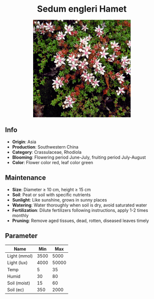 <h1 align='center'>Sedum engleri Hamet</h1>
<p align="center">
    <img 
        align='center'
        width='320'
        src="../images/sedum engleri hamet.png" 
        alt='Sedum engleri Hamet' />
</p>

## Info

 - **Origin**: Asia
 - **Production**: Southwestern China
 - **Category**: Crassulaceae, Rhodiola
 - **Blooming**: Flowering period June-July, fruiting period July-August
 - **Color**: Flower color red, leaf color green

## Maintenance

 - **Size**: Diameter ≥ 10 cm, height ≥ 15 cm
 - **Soil**: Peat or soil with specific nutrients
 - **Sunlight**: Like sunshine, grows in sunny places
 - **Watering**: Water thoroughly when soil is dry, avoid saturated water
 - **Fertilization**: Dilute fertilizers following instructions, apply 1-2 times monthly
 - **Pruning**: Remove aged tissues, dead, rotten, diseased leaves timely

## Parameter

| Name         | Min  | Max   |
|--------------|------|-------|
| Light (mmol) | 3500 | 5000  |
| Light (lux)  | 4000 | 50000 |
| Temp         | 5    | 35    |
| Humid        | 30   | 80    |
| Soil (moist) | 15   | 60    |
| Soil (ec)    | 350  | 2000  |